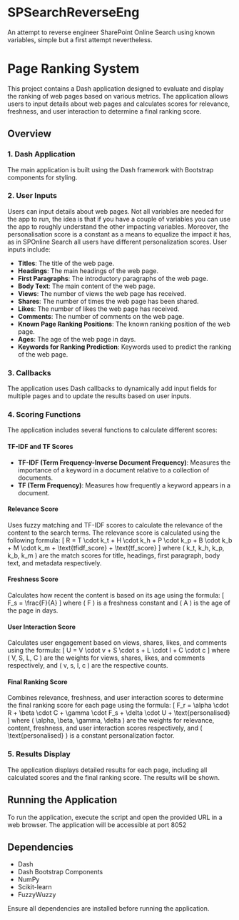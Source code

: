 # SPSearchReverseEng
An attempt to reverse engineer SharePoint Online Search using known variables, simple but a first attempt nevertheless.
# Page Ranking System

This project contains a Dash application designed to evaluate and display the ranking of web pages based on various metrics. The application allows users to input details about web pages and calculates scores for relevance, freshness, and user interaction to determine a final ranking score.

## Overview

### 1. Dash Application
The main application is built using the Dash framework with Bootstrap components for styling.

### 2. User Inputs
Users can input details about web pages. Not all variables are needed for the app to run, the idea is that if you have a couple of variables you can use the app to roughly understand the other impacting variables. Moreover, the personalisation score is a constant as a means to equalize the impact it has, as in SPOnline Search all users have different personalization scores. 
User inputs include: 
- **Titles**: The title of the web page.
- **Headings**: The main headings of the web page.
- **First Paragraphs**: The introductory paragraphs of the web page.
- **Body Text**: The main content of the web page.
- **Views**: The number of views the web page has received.
- **Shares**: The number of times the web page has been shared.
- **Likes**: The number of likes the web page has received.
- **Comments**: The number of comments on the web page.
- **Known Page Ranking Positions**: The known ranking position of the web page.
- **Ages**: The age of the web page in days.
- **Keywords for Ranking Prediction**: Keywords used to predict the ranking of the web page.

### 3. Callbacks
The application uses Dash callbacks to dynamically add input fields for multiple pages and to update the results based on user inputs. 

### 4. Scoring Functions
The application includes several functions to calculate different scores:

#### TF-IDF and TF Scores
- **TF-IDF (Term Frequency-Inverse Document Frequency)**: Measures the importance of a keyword in a document relative to a collection of documents.
- **TF (Term Frequency)**: Measures how frequently a keyword appears in a document.

#### Relevance Score
Uses fuzzy matching and TF-IDF scores to calculate the relevance of the content to the search terms. The relevance score is calculated using the following formula:
\[ R = T \cdot k_t + H \cdot k_h + P \cdot k_p + B \cdot k_b + M \cdot k_m + \text{tfidf\_score} + \text{tf\_score} \]
where \( k_t, k_h, k_p, k_b, k_m \) are the match scores for title, headings, first paragraph, body text, and metadata respectively.

#### Freshness Score
Calculates how recent the content is based on its age using the formula:
\[ F_s = \frac{F}{A} \]
where \( F \) is a freshness constant and \( A \) is the age of the page in days.

#### User Interaction Score
Calculates user engagement based on views, shares, likes, and comments using the formula:
\[ U = V \cdot v + S \cdot s + L \cdot l + C \cdot c \]
where \( V, S, L, C \) are the weights for views, shares, likes, and comments respectively, and \( v, s, l, c \) are the respective counts.

#### Final Ranking Score
Combines relevance, freshness, and user interaction scores to determine the final ranking score for each page using the formula:
\[ F_r = \alpha \cdot R + \beta \cdot C + \gamma \cdot F_s + \delta \cdot U + \text{personalised} \]
where \( \alpha, \beta, \gamma, \delta \) are the weights for relevance, content, freshness, and user interaction scores respectively, and \( \text{personalised} \) is a constant personalization factor.

### 5. Results Display
The application displays detailed results for each page, including all calculated scores and the final ranking score. The results will be shown.

## Running the Application
To run the application, execute the script and open the provided URL in a web browser. The application will be accessible at port 8052

## Dependencies
- Dash
- Dash Bootstrap Components
- NumPy
- Scikit-learn
- FuzzyWuzzy


Ensure all dependencies are installed before running the application.

